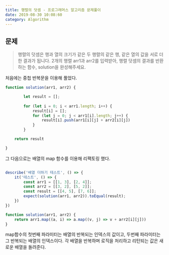 ```yaml
---
title: 행렬의 덧셈 - 프로그래머스 알고리즘 문제풀이 
date: 2019-08-30 10:08:60
category: Algorithm
---
```


## 문제
> 행렬의 덧셈은 행과 열의 크기가 같은 두 행렬의 같은 행, 같은 열의 값을 서로 더한 결과가 됩니다. 2개의 행렬 arr1과 arr2를 입력받아, 행렬 덧셈의 결과를 반환하는 함수, solution을 완성해주세요.

처음에는 중첩 반복문을 이용해 풀었다.

```js
function solution(arr1, arr2) {

		let result = [];
	
		for (let i = 0; i < arr1.length; i++) {
			result[i] = [];
			for (let j = 0; j < arr1[i].length; j++) {
				result[i].push(arr1[i][j] + arr2[i][j])
			}
		}

	return result

}
```

그 다음으로는 배열의 map 함수를 이용해 리팩토링 했다.

```js

describe('배열 더하기 테스트', () => {
	it('테스트', () => {
		const arr1 = [[1, 3], [2, 4]];
		const arr2 = [[3, 2], [5, 2]];
		const result = [[4, 5], [7, 6]];
		expect(solution(arr1, arr2)).toEqual(result);
	})
})

function solution(arr1, arr2) {
	return arr1.map((a, i) => a.map((v, j) => v + arr2[i][j]))
}

```
map함수의 첫번째 파라미터는 배열의 반복되는 인덱스의 값이고, 두번째 파라미터는
그 반복되는 배열의 인덱스이다. 
각 배열을 반복하며 로직을 처리하고 리턴되는 값은 새로운 배열을 돌려준다.